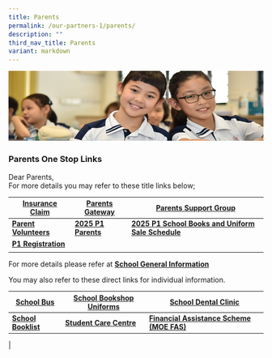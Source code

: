 ```yaml
---
title: Parents
permalink: /our-partners-1/parents/
description: ""
third_nav_title: Parents
variant: markdown
---
```

![](/images/Website%20Banners%20Subpage/948x260%20masterhead%20-%20Our%20Partners3.jpg)

### Parents One Stop Links
Dear Parents,  
For more details you may refer to these title links below;  

| **[Insurance Claim](https://www.peihwapresbyterianpri.moe.edu.sg/our-partners-1/parents/insurance-claim/)**                                             |**[Parents Gateway](https://www.peihwapresbyterianpri.moe.edu.sg/our-partners-1/parents/parents-gateway/)**                                             | **[Parents Support Group](https://www.peihwapresbyterianpri.moe.edu.sg/our-partners-1/parents/parents-support-group/)** |
| -------- | -------- | -------- |
| **[Parent Volunteers](https://www.peihwapresbyterianpri.moe.edu.sg/our-partners-1/parents/parent-volunteers/)**                                         | **[2025 P1 Parents](https://www.peihwapresbyterianpri.moe.edu.sg/our-partners-1/parents/2025-p1-parents/)**                                             | **[2025 P1 School Books and Uniform Sale Schedule](https://www.peihwapresbyterianpri.moe.edu.sg/2025-p1-school-books-and-uniform-sale/)**     |
|[**P1 Registration**](https://www.moe.gov.sg/primary/p1-registration)
| | | |


  
For more details please refer at [**School General Information**](https://www.peihwapresbyterianpri.moe.edu.sg/about-pei-hwa/general-information/)

You may also refer to these direct links for individual information.


| **[School Bus](https://www.peihwapresbyterianpri.moe.edu.sg/about-pei-hwa/school-service-providers/school-bus/)**                                  |**[School Bookshop Uniforms](https://www.peihwapresbyterianpri.moe.edu.sg/about-pei-hwa/school-service-providers/school-bookshop-uniforms/)**                                                                                                                                                                                                                          | **[School Dental Clinic](https://www.peihwapresbyterianpri.moe.edu.sg/about-pei-hwa/school-service-providers/school-dental-clinic/)** |
| -------- | -------- | -------- |
| **[School Booklist](https://www.peihwapresbyterianpri.moe.edu.sg/about-pei-hwa/general-information/school-booklist/)**                              | **[Student Care Centre](https://www.peihwapresbyterianpri.moe.edu.sg/about-pei-hwa/school-service-providers/student-care-centre/)**    | **[Financial Assistance Scheme (MOE FAS)](https://www.peihwapresbyterianpri.moe.edu.sg/about-pei-hwa/general-information/financial-support/)**     |
|